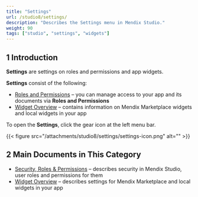 ```yaml
---
title: "Settings"
url: /studio8/settings/
description: "Describes the Settings menu in Mendix Studio."
weight: 90
tags: ["studio", "settings", "widgets"]
---
```


## 1 Introduction

**Settings** are settings on roles and permissions and app widgets. 

**Settings** consist of the following:

* [Roles and Permissions](/studio8/settings-security/) – you can manage access to your app and its documents via **Roles and Permissions**
* [Widget Overview](/studio8/settings-widget-overview/) – contains information on Mendix Marketplace widgets and local widgets in your app

To open the **Settings**, click the gear icon at the left menu bar.

{{< figure src="/attachments/studio8/settings/settings-icon.png" alt="" >}}

## 2 Main Documents in This Category

* [Security, Roles & Permissions](/studio8/settings-security/) – describes security in Mendix Studio, user roles and permissions for them
* [Widget Overview](/studio8/settings-widget-overview/) – describes settings for Mendix Marketplace and local widgets in your app
